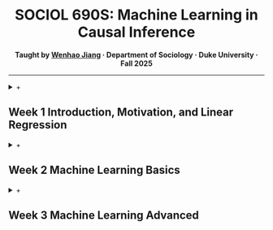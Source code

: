 <style>
details summary::-webkit-details-marker { display: none; }
details summary::before { content: "+ "; }
details[open] summary::before { content: "− "; }
</style>

<h1 align="center">SOCIOL 690S: Machine Learning in Causal Inference</h1>

<p align="center"><b> Taught by <a href="https://wenhaojiangsoc.github.io">Wenhao Jiang</a> · Department of Sociology · Duke University · Fall 2025 </b></p>

---

<details>
  <summary><h2>Week 1 Introduction, Motivation, and Linear Regression</h2></summary>

This week sets the stage for the course and introduces how and *why* Machine Learning (ML) can be integrated into causal inference.

### Roadmap
- Motivate the integration of statistical prediction with causal inference in response to the emergence of high-dimensional data and the need for flexible, non-linear modeling of covariates.
- Review the statistical properties of the Conditional Expectation Function (CEF) and linear regression in a low-dimensional setting.  
  + The basic matrix formulation of linear regression is revisited.  
- Introduce the Frisch–Waugh–Lovell (FWL) Theorem as a partialling-out technique in linear regression.  
- Review asymptotic OLS inference and discuss issues with standard error estimation in high-dimensional settings.  
- Summarize the concept of *Neyman Orthogonality* as an extension of the FWL Theorem to motivate Double Machine Learning (DML) in high-dimensional settings.  

### Materials
- [Slides: Week 1 Introduction](./Week%201%20Motivation%20and%20Linear%20Regression/Week%201%20Slides.pdf)  
- [Supplements: Asymptotic OLS Inference](./Week%201%20Motivation%20and%20Linear%20Regression/Week%201%20Supplements.pdf)  

> **Optional Reading:** For students who wish to explore the asymptotic properties of OLS in greater depth, see the *Week 1 Supplements* on asymptotic inference. Models that satisfy *Neyman Orthogonality* retain the classic asymptotic properties required for valid statistical inference.

---
</details>

<details>
  <summary><h2>Week 2 Machine Learning Basics</h2></summary>
  
Building on Week 1, where we introduced both the benefits and the challenges of high-dimensional data, this week focuses on regularization regression methods. These approaches address high dimensionality in order to improve out-of-sample prediction and strengthen statistical inference.

### Roadmap
- Review the motivation for using high-dimensional data in analysis, and examine the limitations of ordinary linear regression in high-dimensional settings.
- Introduce regularization methods for handling high-dimensional data. We focus in particular on LASSO regression as a feature selection method under approximate sparsity, and Ridge regression for dense coefficient distributions. We also cover variants that combine LASSO and Ridge penalties.
- Introduce cross-validation and plug-in methods for fine-tuning the penalty level in regularization.
- Revisit the Frisch–Waugh–Lovell (FWL) Theorem and introduce Double LASSO for statistical inference in high-dimensional settings.
- Present other LASSO-like methods that satisfy Neyman orthogonality for valid inference.
- Demonstrate `R` implementations of regularization methods and Double LASSO, applying them to test the Convergence Hypothesis in Macroeconomics with high-dimensional data.

### Materials
- [Slides: Week 2 Machine Learning Basics](./Week%202%20Machine%20Learning%20Basics/Week%202%20Slides.pdf)  
- [R Code: Regularization Methods](./Week%202%20Machine%20Learning%20Basics/regularization.pdf)  
- [R Code: Double LASSO and the Convergence Hypothesis](./Week%202%20Machine%20Learning%20Basics/doubleLASSO.pdf)  

---
</details>


<details>
  <summary><h2>Week 3 Machine Learning Advanced</h2></summary>
  
Building on Week 2, where we introduced linear regularization methods to address high-dimensional data, this week we turn to non-linear models in Machine Learning. These approaches are designed to capture flexible and complex relationships among covariates. Our focus will be on two broad classes: Tree-based Methods and Neural Networks, along with their key variants.

### Roadmap

- Formally introduce the concept of the bias-variance tradeoff and explain its role in tuning Machine Learning models.
- Present classic Tree-based Methods, including Regression Trees, Bagging, Random Forests, and Boosted Trees, showing how each builds on the bias-variance tradeoff.
-Introduce the foundational Neural Network framework and discuss the theoretical background of training a Neural Network model.
  
### Materials
- [Slides: Week 3 Machine Learning Advanced](./Week%203%20Machine%20Learning%20Advanced/Week%203%20Slides.pdf)  
- [R Code: Fit ML Models Methods](./Week%202%20Machine%20Learning%20Advanced/fitML.pdf)
---
</details>
